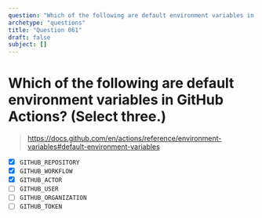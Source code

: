 ```yaml
---
question: "Which of the following are default environment variables in GitHub Actions? (Select three.)"
archetype: "questions"
title: "Question 061"
draft: false
subject: []
---
```


# Which of the following are default environment variables in GitHub Actions? (Select three.)

> https://docs.github.com/en/actions/reference/environment-variables#default-environment-variables

- [x] `GITHUB_REPOSITORY`
- [x] `GITHUB_WORKFLOW`
- [x] `GITHUB_ACTOR`
- [ ] `GITHUB_USER`
- [ ] `GITHUB_ORGANIZATION`
- [ ] `GITHUB_TOKEN`
